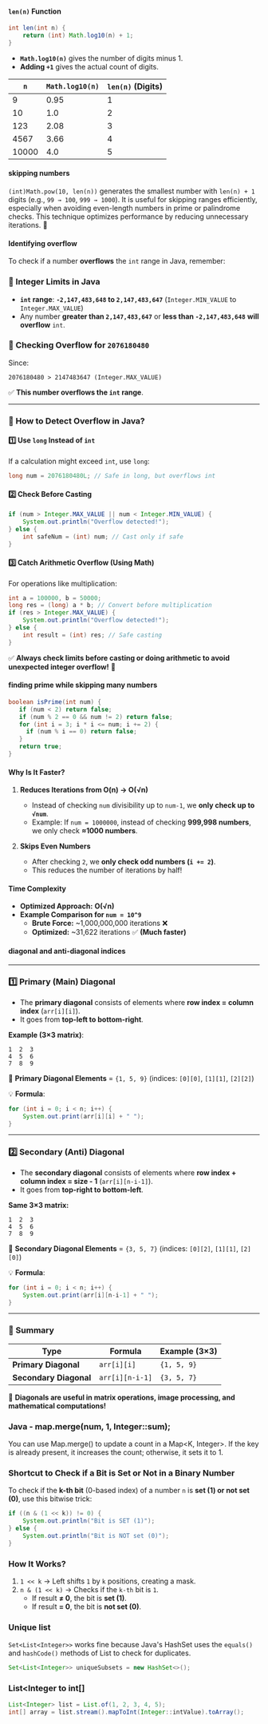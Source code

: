 #### **`len(n)` Function**
```java
int len(int n) {
    return (int) Math.log10(n) + 1;
}
```
- **`Math.log10(n)`** gives the number of digits minus 1.
- **Adding `+1`** gives the actual count of digits.

| `n` | `Math.log10(n)` | `len(n)` (Digits) |
|----|--------------|----------------|
| 9  | 0.95        | 1              |
| 10 | 1.0         | 2              |
| 123 | 2.08       | 3              |
| 4567 | 3.66      | 4              |
| 10000 | 4.0      | 5              |

#### skipping numbers

`(int)Math.pow(10, len(n))` generates the smallest number with `len(n) + 1` digits (e.g., `99 → 100`, `999 → 1000`). It is useful for skipping ranges efficiently, especially when avoiding even-length numbers in prime or palindrome checks. This technique optimizes performance by reducing unnecessary iterations. 🚀

#### Identifying overflow

To check if a number **overflows** the `int` range in Java, remember:  

### **🔹 Integer Limits in Java**
- **`int` range**: **`-2,147,483,648` to `2,147,483,647`** (`Integer.MIN_VALUE` to `Integer.MAX_VALUE`)  
- Any number **greater than `2,147,483,647`** or **less than `-2,147,483,648`** **will overflow** `int`.

### **🔹 Checking Overflow for `2076180480`**
Since:
```
2076180480 > 2147483647 (Integer.MAX_VALUE)
```
✅ **This number overflows the `int` range**.

---

### **🔹 How to Detect Overflow in Java?**
#### **1️⃣ Use `long` Instead of `int`**
If a calculation might exceed `int`, use `long`:
```java
long num = 2076180480L; // Safe in long, but overflows int
```

#### **2️⃣ Check Before Casting**
```java
if (num > Integer.MAX_VALUE || num < Integer.MIN_VALUE) {
    System.out.println("Overflow detected!");
} else {
    int safeNum = (int) num; // Cast only if safe
}
```

#### **3️⃣ Catch Arithmetic Overflow (Using Math)**
For operations like multiplication:
```java
int a = 100000, b = 50000;
long res = (long) a * b; // Convert before multiplication
if (res > Integer.MAX_VALUE) {
    System.out.println("Overflow detected!");
} else {
    int result = (int) res; // Safe casting
}
```

✅ **Always check limits before casting or doing arithmetic to avoid unexpected integer overflow!** 🚀

#### **finding prime while skipping many numbers**
```java
boolean isPrime(int num) {
   if (num < 2) return false;
   if (num % 2 == 0 && num != 2) return false;
   for (int i = 3; i * i <= num; i += 2) {  
     if (num % i == 0) return false;  
   }
   return true;
}
```

#### **Why Is It Faster?**
1. **Reduces Iterations from O(n) → O(√n)**  
   - Instead of checking `num` divisibility up to `num-1`, we **only check up to `√num`**.
   - Example: If `num = 1000000`, instead of checking **999,998 numbers**, we only check **≈1000 numbers**.

2. **Skips Even Numbers**  
   - After checking `2`, we **only check odd numbers (`i += 2`)**.
   - This reduces the number of iterations by half!

#### **Time Complexity**
- **Optimized Approach:** **O(√n)**  
- **Example Comparison for `num = 10^9`**  
  - **Brute Force:** ~1,000,000,000 iterations ❌  
  - **Optimized:** ~31,622 iterations ✅ **(Much faster)**  


#### diagonal and anti-diagonal indices
---

### **1️⃣ Primary (Main) Diagonal**
- The **primary diagonal** consists of elements where **row index = column index** (`arr[i][i]`).
- It goes from **top-left to bottom-right**.

**Example (3×3 matrix)**:
```
1  2  3
4  5  6
7  8  9
```
🔹 **Primary Diagonal Elements** = `{1, 5, 9}` (indices: `[0][0]`, `[1][1]`, `[2][2]`)

💡 **Formula**:
```java
for (int i = 0; i < n; i++) {
    System.out.print(arr[i][i] + " ");
}
```

---

### **2️⃣ Secondary (Anti) Diagonal**
- The **secondary diagonal** consists of elements where **row index + column index = size - 1** (`arr[i][n-i-1]`).
- It goes from **top-right to bottom-left**.

**Same 3×3 matrix:**
```
1  2  3
4  5  6
7  8  9
```
🔹 **Secondary Diagonal Elements** = `{3, 5, 7}` (indices: `[0][2]`, `[1][1]`, `[2][0]`)

💡 **Formula**:
```java
for (int i = 0; i < n; i++) {
    System.out.print(arr[i][n-i-1] + " ");
}
```

---

### **🔹 Summary**
| Type              | Formula            | Example (3×3)  |
|------------------|-------------------|---------------|
| **Primary Diagonal**   | `arr[i][i]`      | `{1, 5, 9}`   |
| **Secondary Diagonal** | `arr[i][n-i-1]`  | `{3, 5, 7}`   |

📌 **Diagonals are useful in matrix operations, image processing, and mathematical computations!** 

### Java - map.merge(num, 1, Integer::sum);

You can use Map.merge() to update a count in a Map<K, Integer>. If the key is already present, it increases the count; otherwise, it sets it to 1.


### **Shortcut to Check if a Bit is Set or Not in a Binary Number**  

To check if the **k-th bit** (0-based index) of a number `n` is **set (1) or not set (0)**, use this bitwise trick:

```java
if ((n & (1 << k)) != 0) {
    System.out.println("Bit is SET (1)");
} else {
    System.out.println("Bit is NOT set (0)");
}
```

### **How It Works?**
1. `1 << k` → Left shifts `1` by `k` positions, creating a mask.  
2. `n & (1 << k)` → Checks if the `k-th` bit is `1`.  
   - If result **≠ 0**, the bit is **set (1)**.  
   - If result **= 0**, the bit is **not set (0)**.
  
### Unique list

`Set<List<Integer>>` works fine because Java's HashSet uses the `equals()` and `hashCode()` methods of List to check for duplicates.

```java
Set<List<Integer>> uniqueSubsets = new HashSet<>(); 
```

### List<Integer to int[]

```java
List<Integer> list = List.of(1, 2, 3, 4, 5);
int[] array = list.stream().mapToInt(Integer::intValue).toArray();
```
